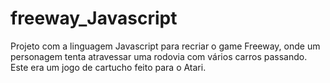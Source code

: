 # freeway_Javascript
 Projeto com a linguagem Javascript para recriar o game Freeway, onde um personagem tenta atravessar uma rodovia com vários carros passando. Este era um jogo de cartucho feito para o Atari.
